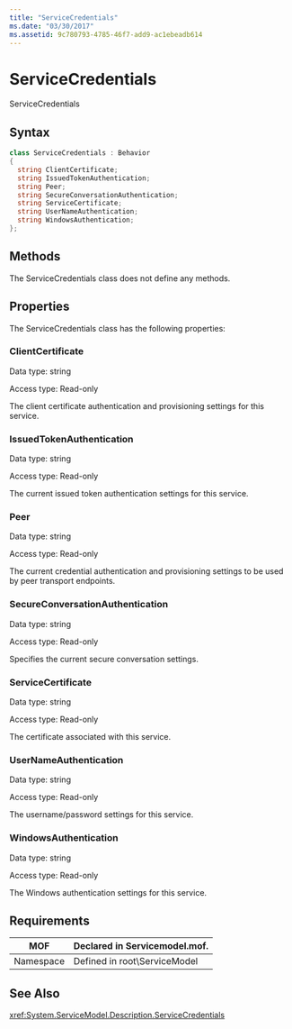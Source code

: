 ```yaml
---
title: "ServiceCredentials"
ms.date: "03/30/2017"
ms.assetid: 9c780793-4785-46f7-add9-ac1ebeadb614
---
```

# ServiceCredentials
ServiceCredentials  
  
## Syntax  
  
```csharp
class ServiceCredentials : Behavior  
{  
  string ClientCertificate;  
  string IssuedTokenAuthentication;  
  string Peer;  
  string SecureConversationAuthentication;  
  string ServiceCertificate;  
  string UserNameAuthentication;  
  string WindowsAuthentication;  
};  
```  
  
## Methods  
 The ServiceCredentials class does not define any methods.  
  
## Properties  
 The ServiceCredentials class has the following properties:  
  
### ClientCertificate  
 Data type: string  
  
 Access type: Read-only  
  
 The client certificate authentication and provisioning settings for this service.  
  
### IssuedTokenAuthentication  
 Data type: string  
  
 Access type: Read-only  
  
 The current issued token authentication settings for this service.  
  
### Peer  
 Data type: string  
  
 Access type: Read-only  
  
 The current credential authentication and provisioning settings to be used by peer transport endpoints.  
  
### SecureConversationAuthentication  
 Data type: string  
  
 Access type: Read-only  
  
 Specifies the current secure conversation settings.  
  
### ServiceCertificate  
 Data type: string  
  
 Access type: Read-only  
  
 The certificate associated with this service.  
  
### UserNameAuthentication  
 Data type: string  
  
 Access type: Read-only  
  
 The username/password settings for this service.  
  
### WindowsAuthentication  
 Data type: string  
  
 Access type: Read-only  
  
 The Windows authentication settings for this service.  
  
## Requirements  
  
|MOF|Declared in Servicemodel.mof.|  
|---------|-----------------------------------|  
|Namespace|Defined in root\ServiceModel|  
  
## See Also  
 <xref:System.ServiceModel.Description.ServiceCredentials>
